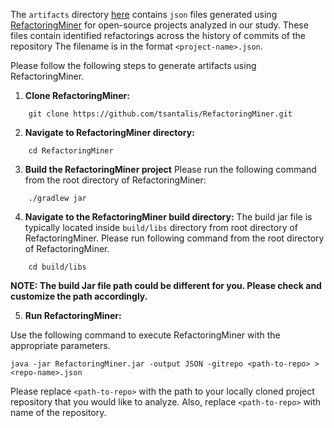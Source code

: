 The `artifacts` directory [here](/testdelbench/inputs/RefactoringMiner/artifacts/) contains `json` files generated using [RefactoringMiner](https://github.com/tsantalis/RefactoringMiner) for open-source projects analyzed in our study. These files contain identified refactorings across the history of commits of the repository The filename is in the format `<project-name>.json`.

Please follow the following steps to generate artifacts using RefactoringMiner.

1. **Clone RefactoringMiner:**

```
    git clone https://github.com/tsantalis/RefactoringMiner.git
```

2. **Navigate to RefactoringMiner directory:**

```
    cd RefactoringMiner
```

3. **Build the RefactoringMiner project**
   Please run the following command from the root directory of RefactoringMiner:

```
    ./gradlew jar

```

4. **Navigate to the RefactoringMiner build directory:**
   The build jar file is typically located inside `build/libs` directory from root directory of RefactoringMiner.
   Please run following command from the root directory of RefactoringMiner.

```
    cd build/libs

```

**NOTE: The build Jar file path could be different for you. Please check and customize the path accordingly.**

5. **Run RefactoringMiner:**

Use the following command to execute RefactoringMiner with the appropriate parameters.

```
java -jar RefactoringMiner.jar -output JSON -gitrepo <path-to-repo> > <repo-name>.json
```

Please replace `<path-to-repo>` with the path to your locally cloned project repository that you would like to analyze. Also, replace `<path-to-repo>` with name of the repository.
